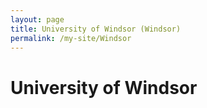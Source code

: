 ```yaml
---
layout: page
title: University of Windsor (Windsor)
permalink: /my-site/Windsor
---
```

# University of Windsor
